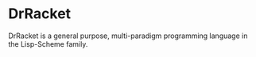 # DrRacket
DrRacket is a general purpose, multi-paradigm programming language in the Lisp-Scheme family. 

